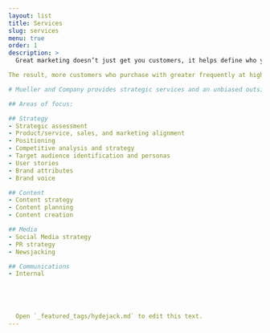 ```yaml
---
layout: list
title: Services
slug: services
menu: true
order: 1
description: >
  Great marketing doesn’t just get you customers, it helps define who you are, why you exist, and the value you bring to the world.

The result, more customers who purchase with greater frequently at higher prices. 

# Mueller and Company provides strategic services and an unbiased outside perspective to executives looking to innovate their marketing. We believe that marketing is your greatest leverage point but only when there is true sustainable product marketing alignment. 

## Areas of focus:

## Strategy
- Strategic assessment
- Product/service, sales, and marketing alignment
- Positioning
- Competitive analysis and strategy
- Target audience identification and personas
- User stories
- Brand attributes
- Brand voice

## Content
- Content strategy
- Content planning
- Content creation

## Media
- Social Media strategy
- PR strategy
- Newsjacking

## Communications
- Internal 





  Open `_featured_tags/hydejack.md` to edit this text.
---
```

